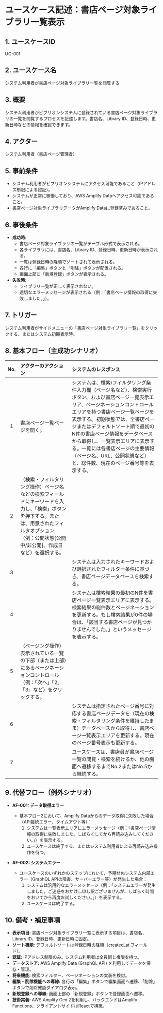 # ユースケース記述：書店ページ対象ライブラリ一覧表示

## 1. ユースケースID
UC-001

## 2. ユースケース名
システム利用者が書店ページ対象ライブラリ一覧を閲覧する

## 3. 概要
システム利用者がビブリオンシステムに登録されている書店ページ対象ライブラリの一覧を閲覧するプロセスを記述します。書店名、Library ID、登録日時、更新日時などの情報を確認できます。

## 4. アクター
システム利用者（書店ページ管理者）

## 5. 事前条件
* システム利用者がビブリオンシステムにアクセス可能であること（IPアドレス制限による認証）。
* システムが正常に稼働しており、AWS Amplify Dataへアクセス可能であること。
* 書店ページ対象ライブラリデータがAmplify Dataに登録済みであること。

## 6. 事後条件
* **成功時:**
    * 書店ページ対象ライブラリの一覧がテーブル形式で表示される。
    * 各ライブラリには、書店名、Library ID、登録日時、更新日時が表示される。
    * 一覧は登録日時の降順でソートされて表示される。
    * 各行に「編集」ボタンと「削除」ボタンが配置される。
    * 画面上部に「新規登録」ボタンが表示される。
* **失敗時:**
    * ライブラリ一覧が正しく表示されない。
    * 適切なエラーメッセージが表示される（例：「書店ページ情報の取得に失敗しました。」）。

## 7. トリガー
システム利用者がサイドメニューの「書店ページ対象ライブラリ一覧」をクリックする、またはシステム初期表示時。

## 8. 基本フロー（主成功シナリオ）
| No. | アクターのアクション                                                                                          | システムのレスポンス                                                                                                                                                                                                       |
| :-: | :-------------------------------------------------------------------------------------------------- | :--------------------------------------------------------------------------------------------------------------------------------------------------------------------------------------------------------------- |
|  1  | 書店ページ一覧ページを開く。                                                                                      | システムは、検索/フィルタリング条件入力欄（ページ名など）、検索実行ボタン、および書店ページ一覧表示エリア、ページネーションコントロールエリアを持つ書店ページ一覧ページを表示する。初期状態では、全書店ページまたはデフォルトソート順で最初のN件の書店ページ情報をデータベースから取得し、一覧表示エリアに表示する。一覧には各書店ページの主要情報（ページ名、URL、公開状態など）と、総件数、現在のページ番号等を表示する。 |
|  2  | （検索・フィルタリング操作）ページ名などの検索フィールドにキーワードを入力し、「検索」ボタンを押下する。または、用意されたフィルタオプション（例：公開状態[公開中/非公開]、作成日など）を選択する。 |                                                                                                                                                                                                                  |
|  3  |                                                                                                     | システムは入力されたキーワードおよび選択されたフィルター条件に基づき、書店ページデータベースを検索する。                                                                                                                                                             |
|  4  |                                                                                                     | システムは検索結果の最初のN件を書店ページ一覧表示エリアに表示する。検索結果の総件数とページネーションを更新する。もし検索結果が0件の場合は、「該当する書店ページが見つかりませんでした。」というメッセージを表示する。                                                                                                     |
|  5  | （ページング操作）表示されている一覧の下部（または上部）にあるページネーションコントロール（例：「次へ」「2」「3」など）をクリックする。                               |                                                                                                                                                                                                                  |
|  6  |                                                                                                     | システムは指定されたページ番号に対応する書店ページデータを（現在の検索・フィルタリング条件を維持したまま）データベースから取得し、書店ページ一覧表示エリアを更新する。現在のページ番号表示も更新する。                                                                                                              |
|  7  |                                                                                                     | ユースケースは、書店員が書店ページ一覧の閲覧・検索を続けるか、他の画面へ遷移するまでNo.2またはNo.5から継続する。                                                                                                                                                     |

## 9. 代替フロー（例外シナリオ）
* **AF-001: データ取得エラー**
    * 基本フロー2において、Amplify Dataからのデータ取得に失敗した場合（API接続エラー、タイムアウト等）：
        1.  システムは一覧表示エリアにエラーメッセージ（例：「書店ページ情報の取得に失敗しました。しばらくしてから再読み込みしてください。」）を表示する。
        2.  ユースケースは終了する、またはシステム利用者による再読み込み操作を待つ。

* **AF-002: システムエラー**
    * ユースケースのいずれかのステップにおいて、予期せぬシステム内部エラー（GraphQL APIの障害、サーバーエラー等）が発生した場合：
        1.  システムは汎用的なエラーメッセージ（例：「システムエラーが発生しました。ご迷惑をおかけし申し訳ございませんが、しばらく時間をおいてから再度お試しください。」）を表示する。
        2.  ユースケースは終了する。

## 10. 備考・補足事項
* **表示項目:** 書店ページ対象ライブラリ一覧に表示する項目は、書店名、Library ID、登録日時、更新日時に固定。
* **ソート機能:** デフォルトソートは登録日時の降順（created_at フィールド）。
* **認証:** IPアドレス制限のみ。システム利用者は全員同じ権限を持つ。
* **データストア:** AWS Amplify Data (GraphQL API) を利用してデータを保存・管理。
* **将来機能:** 検索フィルター、ページネーションの実装を検討。
* **編集・削除機能への導線:** 各行の「編集」ボタンで編集画面へ遷移、「削除」ボタンで削除確認ダイアログ表示。
* **新規登録への導線:** 画面上部の「新規登録」ボタンで登録画面へ遷移。
* **技術実装:** AWS Amplify Gen 2を利用し、バックエンドはAmplify Functions、クライアントサイドはReactで構築。
